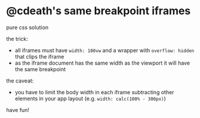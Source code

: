 # @cdeath's same breakpoint iframes

pure css solution

the trick:
- all iframes must have `width: 100vw` and a wrapper with `overflow: hidden` that clips the iframe
- as the iframe document has the same width as the viewport it will have the same breakpoint

the caveat:
- you have to limit the body width in each iframe subtracting other elements in your app layout (e.g. `width: calc(100% - 300px)`)

have fun!